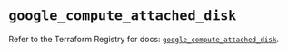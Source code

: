 # `google_compute_attached_disk`

Refer to the Terraform Registry for docs: [`google_compute_attached_disk`](https://registry.terraform.io/providers/hashicorp/google/6.30.0/docs/resources/compute_attached_disk).
